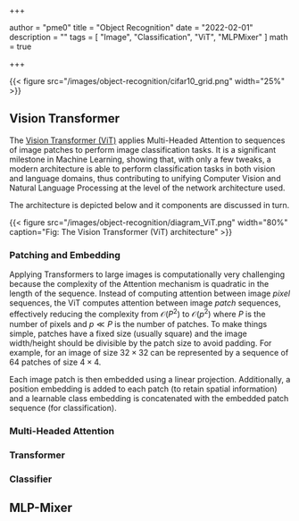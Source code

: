 +++

author = "pme0"
title = "Object Recognition"
date = "2022-02-01"
description = ""
tags = [
    "Image",
    "Classification",
    "ViT", 
    "MLPMixer"
]
math = true

+++

{{< figure src="/images/object-recognition/cifar10_grid.png" width="25%" >}}


## Vision Transformer

The [Vision Transformer (ViT)](https://github.com/google-research/vision_transformer) applies Multi-Headed Attention to sequences of image patches to perform image classification tasks. It is a significant milestone in Machine Learning, showing that, with only a few tweaks, a modern architecture is able to perform classification tasks in both vision and language domains, thus contributing to unifying Computer Vision and Natural Language Processing at the level of the network architecture used.

The architecture is depicted below and it components are discussed in turn.

{{< figure src="/images/object-recognition/diagram_ViT.png" width="80%" caption="Fig: The Vision Transformer (ViT) architecture" >}}

### Patching and Embedding

Applying Transformers to large images is computationally very challenging because the complexity of the Attention mechanism is quadratic in the length of the sequence. Instead of computing attention between image *pixel* sequences, the ViT computes attention between image *patch* sequences, effectively reducing the complexity from $\mathcal{O}(P^2)$ to $\mathcal{O}(p^2)$ where $P$ is the number of pixels and $p \ll P$ is the number of patches. To make things simple, patches have a fixed size (usually square) and the image width/height should be divisible by the patch size to avoid padding. For example, for an image of size $32 \times 32$ can be represented by a sequence of $64$ patches of size $4 \times 4$. 

Each image patch is then embedded using a linear projection. Additionally, a position embedding is added to each patch (to retain spatial information) and a learnable class embedding is concatenated with the embedded patch sequence (for classification).

### Multi-Headed Attention

### Transformer

### Classifier





## MLP-Mixer